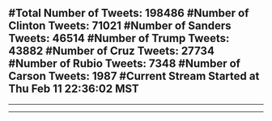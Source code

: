 #Total Number of Tweets: 198486 
#Number of Clinton Tweets: 71021
#Number of Sanders Tweets: 46514
#Number of Trump Tweets: 43882
#Number of Cruz Tweets: 27734
#Number of Rubio Tweets: 7348
#Number of Carson Tweets: 1987
#Current Stream Started at Thu Feb 11 22:36:02 MST
---
---
---
